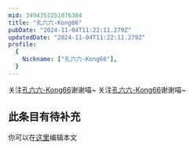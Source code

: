 ```yaml
---
mid: 3494353251076304
title: "孔六六-Kong66"
pubDate: "2024-11-04T11:22:11.279Z"
updatedDate: "2024-11-04T11:22:11.279Z"
profile:
  {
    Nickname: ["孔六六-Kong66"],
  }
---
```


关注[孔六六-Kong66](https://space.bilibili.com/3494353251076304)谢谢喵~ 关注[孔六六-Kong66](https://space.bilibili.com/3494353251076304)谢谢喵~

## 此条目有待补充
你可以在[这里](https://github.com/Yuhanawa/VTuber.ICU-Content/edit/master/v/孔六六-Kong66/index.md)编辑本文
